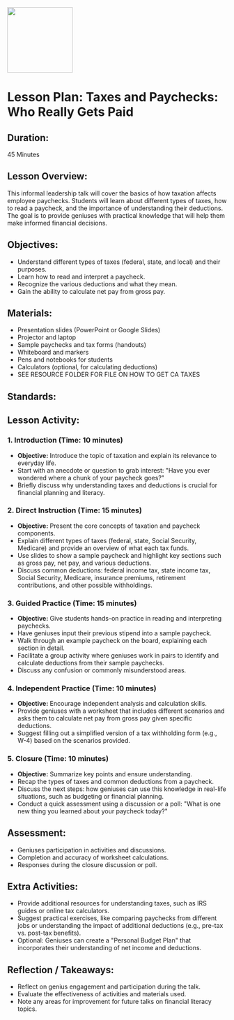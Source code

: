<img src="https://github.com/Hgp-GeniusLabs/Curriculum/blob/10734f2c827128dde773ea4f266d154d46977866/Org-Wide/Assets/hgp_logo_original.png" width="150"/>

# Lesson Plan: Taxes and Paychecks: Who Really Gets Paid

## **Duration:**
45 Minutes

## **Lesson Overview:**
This informal leadership talk will cover the basics of how taxation affects employee paychecks. Students will learn about different types of taxes, how to read a paycheck, and the importance of understanding their deductions. The goal is to provide geniuses with practical knowledge that will help them make informed financial decisions.

## **Objectives:**
- Understand different types of taxes (federal, state, and local) and their purposes.
- Learn how to read and interpret a paycheck.
- Recognize the various deductions and what they mean.
- Gain the ability to calculate net pay from gross pay.

## **Materials:**
- Presentation slides (PowerPoint or Google Slides)
- Projector and laptop
- Sample paychecks and tax forms (handouts)
- Whiteboard and markers
- Pens and notebooks for students
- Calculators (optional, for calculating deductions)
- SEE RESOURCE FOLDER FOR FILE ON HOW TO GET CA TAXES

## **Standards:**


## **Lesson Activity:**

### 1. **Introduction (Time: 10 minutes)**
   - **Objective:** Introduce the topic of taxation and explain its relevance to everyday life.
   - Start with an anecdote or question to grab interest: "Have you ever wondered where a chunk of your paycheck goes?"
   - Briefly discuss why understanding taxes and deductions is crucial for financial planning and literacy.

### 2. **Direct Instruction (Time: 15 minutes)**
   - **Objective:** Present the core concepts of taxation and paycheck components.
   - Explain different types of taxes (federal, state, Social Security, Medicare) and provide an overview of what each tax funds.
   - Use slides to show a sample paycheck and highlight key sections such as gross pay, net pay, and various deductions.
   - Discuss common deductions: federal income tax, state income tax, Social Security, Medicare, insurance premiums, retirement contributions, and other possible withholdings.

### 3. **Guided Practice (Time: 15 minutes)**
   - **Objective:** Give students hands-on practice in reading and interpreting paychecks.
   - Have geniuses input their previous stipend into a sample paycheck.
   - Walk through an example paycheck on the board, explaining each section in detail.
   - Facilitate a group activity where geniuses work in pairs to identify and calculate deductions from their sample paychecks.
   - Discuss any confusion or commonly misunderstood areas.

### 4. **Independent Practice (Time: 10 minutes)**
   - **Objective:** Encourage independent analysis and calculation skills.
   - Provide geniuses with a worksheet that includes different scenarios and asks them to calculate net pay from gross pay given specific deductions.
   - Suggest filling out a simplified version of a tax withholding form (e.g., W-4) based on the scenarios provided.

### 5. **Closure (Time: 10 minutes)**
   - **Objective:** Summarize key points and ensure understanding.
   - Recap the types of taxes and common deductions from a paycheck.
   - Discuss the next steps: how geniuses can use this knowledge in real-life situations, such as budgeting or financial planning.
   - Conduct a quick assessment using a discussion or a poll: "What is one new thing you learned about your paycheck today?"

## **Assessment:**
- Geniuses participation in activities and discussions.
- Completion and accuracy of worksheet calculations.
- Responses during the closure discussion or poll.

## **Extra Activities:**
- Provide additional resources for understanding taxes, such as IRS guides or online tax calculators.
- Suggest practical exercises, like comparing paychecks from different jobs or understanding the impact of additional deductions (e.g., pre-tax vs. post-tax benefits).
- Optional: Geniuses can create a "Personal Budget Plan" that incorporates their understanding of net income and deductions.

## **Reflection / Takeaways:**
- Reflect on genius engagement and participation during the talk.
- Evaluate the effectiveness of activities and materials used.
- Note any areas for improvement for future talks on financial literacy topics.
